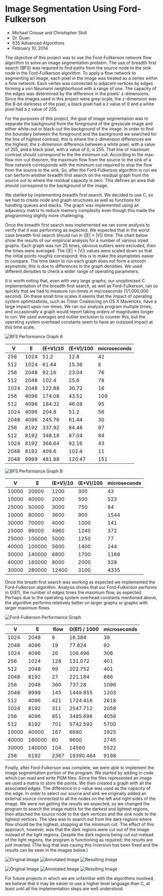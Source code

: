 # Image Segmentation Using Ford-Fulkerson
- Michael Crouse and Christopher Stoll
- Dr. Duan
- 635 Advanced Algorithms
- February 10, 2014

The objective of this project was to use the Ford-Fullkerson network flow algorithm to solve an image segmentation problem. The use of breadth first search (BFS) was required to find paths from the source node to the sink node in the Ford-Fullkerson algorithm. To apply a flow network to segmenting an image, each pixel in the image was treated as a vertex within a flow network. Each vertex was connected to adjacent vertices by edges forming a von Neumann neighborhood with a range of one. The capacity of the edges was determined by the difference in the pixels' z-dimensions. Since the images used in this project were grey-scale, the z-dimension was the 8-bit darkness of the pixel; a black pixel had a z value of 0 and a white pixel had a z value of 255.

For the purposes of this project, the goal of image segmentation was to separate the background from the foreground of the greyscale image and either white-out or black-out the background of the image. In order to find the boundary between the foreground and the background we searched for the line of highest contrast, this is where the z-dimension differences are the highest; the z-dimension difference between a white pixel, with a value of 255, and a black pixel, with a value of 0, is 255. That line of maximum contrast should correspond to the the minimum cut. According to the max-flow min-cut theorem, the maximum flow from the source to the sink of a flow network corresponds with the minimum cut required to stop the flow from the source to the sink. So, after the Ford-Fulkerson algorithm is run we can berform another breadth first search on the residual graph from the source out to where the residual capacity is zero. This defines an area that should correspond to the background of the image.

We started by implementing breadth first search. We decided to use C, so we had to create node and graph structures as well as functions for handling queues and stacks. The graph was implemented using an adjacency matrix to reduce memory complexity even though this made the programming slightly more challenging.

Once the breadth first search was implemented we ran some analysis to verify that it was performing as expected. We expected that in the worst case breadth first search should run in (|E| + |V|) time. The chart below show the results of our empirical analysis for a number of various sized graphs. Each graph was run 25 times, obvious outliers were excluded, then the times were averaged. The (|E| + |V|) values were scaled down so that the initial points roughly correspond; this is to make the asymptotes easier to compare. The time taken to run each graph does not form a smooth asymptote, this is due to differences in the graph densities. We used different densities to check a wider range of operating parameters.

It is worth noting that, even with very large graphs, our unoptimized C implementation of the breadth first search, as well as Ford-Fulkerson, ran so quickly that we had to measure run-times in microseconds (1/1,000,000 second). On these small time scales it seems that the impact of operating system optimizations, such as Timer Coalescing on OS X Mavericks, have a large impact upon run-times. We ran our analysis program multiple times, and occasionally a graph would report taking orders of magnitudes longer to run. We used averages and outlier exclusion to counter this, but the operating system overhead constants seem to have an outsized impact at this time scale.

![BFS Performance Graph A](./code/analysis/BreadthFirstSearch-small.png)

| V | E | (E+V)/10 | (E+V)/100 | microseconds |
|---|---|----------|-----------|--------------|
| 256 | 1024 | 51.2 | 12.8 | 42 |
| 512 | 1024 | 61.44 | 15.36 | 6 |
| 256 | 2048 | 92.16 | 23.04 | 76 |
| 512 | 2048 | 102.4 | 25.6 | 78 |
| 1024 | 2048 | 122.88 | 30.72 | 16 |
| 256 | 4096 | 174.08 | 43.52 | 109 |
| 512 | 4096 | 184.32 | 46.08 | 95 |
| 1024 | 4096 | 204.8 | 51.2 | 56 |
| 2048 | 4096 | 245.76 | 61.44 | 30 |
| 256 | 8192 | 337.92 | 84.48 | 97 |
| 512 | 8192 | 348.16 | 87.04 | 84 |
| 1024 | 8192 | 368.64 | 92.16 | 43 |
| 2048 | 8192 | 409.6 | 102.4 | 11 |
| 2048 | 9999 | 481.88 | 120.47 | 151 |

![BFS Performance Graph B](./code/analysis/BreadthFirstSearch-large.png)

| V | E | (E+V)/10 | (E+V)/100 | microseconds |
|---|---|----------|-----------|--------------|
| 10000 | 20000 | 1200 | 300 | 43 |
| 10000 | 40000 | 2000 | 500 | 523 |
| 25000 | 50000 | 3000 | 750 | 84 |
| 10000 | 80000 | 3600 | 900 | 1544 |
| 30000 | 70000 | 4000 | 1000 | 141 |
| 25000 | 99000 | 4960 | 1240 | 372 |
| 25000 | 100000 | 5000 | 1250 | 77 |
| 40000 | 100000 | 5600 | 1400 | 244 |
| 30000 | 140000 | 6800 | 1700 | 1168 |
| 40000 | 160000 | 8000 | 2000 | 528 |
| 30000 | 280000 | 12400 | 3100 | 4335 |

Once the breath first search was working as expected we implemented the Ford-Fulkerson algorithm. Analysis shows that our Ford-Fulkerson performs in O(Ef), the number of edges times the maximum flow, as expected. Perhaps due to the operating system overhead constants mentioned above, the algorithm performs relatively better on larger graphs or graphs with larger maximum flows.

![Ford-Fulkerson Performance Graph](./code/analysis/Ford-Fulkerson.png)

| V | E | flow | O(Ef) / 1000 | microseconds |
|---|---|------|--------------|--------------|
| 1024 | 2048 | 8 | 16.384 | 39 |
| 2048 | 4096 | 19 | 77.824 | 92 |
| 1024 | 4096 | 26 | 106.496 | 306 |
| 256 | 1024 | 128 | 131.072 | 401 |
| 512 | 2048 | 99 | 202.752 | 401 |
| 2048 | 8192 | 27 | 221.184 | 886 |
| 256 | 2048 | 360 | 737.28 | 1096 |
| 2048 | 9999 | 145 | 1449.855 | 1203 |
| 512 | 4096 | 421 | 1724.416 | 2618 |
| 1024 | 8192 | 311 | 2547.712 | 2058 |
| 256 | 4096 | 851 | 3485.696 | 4056 |
| 512 | 8192 | 701 | 5742.592 | 5700 |
| 10000 | 40000 | 167 | 6680 | 1925 |
| 40000 | 160000 | 60 | 9600 | 2745 |
| 30000 | 140000 | 104 | 14560 | 5522 |
| 256 | 8192 | 2367 | 19390.464 | 9198 |

Finally, after Ford-Fulkerson was complete, we were able to implement the image segmentation portion of the program. We started by adding in code which can read and write PGM files. Since the files represented an image we used a matrix to store the points. We then created a graph with all the associated edges. The difference in z-value was used as the capacity of the edge. In order to select our source and sink we originally added an external source connected to all the nodes on the left and right sides of the image. We were not getting the results we expected, so we changed the program to search the image matrix for the darkest and lightest regions, then attached the source node to the dark vertices and the sink node to the lightest vertices. The idea was to search out from the dark regions where flow should be the highest, stopping at the minimum cut. The effect of this approach, however, was that the dark regions were cut out of the image instead of the light regions. Despite the dark regions being cut out instead of the light regions, the program is functioning as required; the results are just inverted. (The bug that was cauing this inversion has been fixed and the results can be seen in the images below.)

![Original Image](./code/testimg/IMG_2208.png)
![Annotated Image](./code/testimg/IMG_2208-annotated.png)
![Resulting Image](./code/testimg/IMG_2208-cut.png)

![Original Image](./code/testimg/IMG_7734.png)
![Annotated Image](./code/testimg/IMG_7734-annotated.png)
![Resulting Image](./code/testimg/IMG_7734-cut.png)

For future projects in which we are unfamiliar with the algorithms involved, we believe that it may be easier to use a higher level language than C, at least until all the implementation steps are well understood.